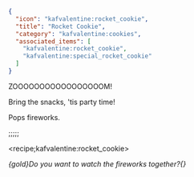 ```json
{
  "icon": "kafvalentine:rocket_cookie",
  "title": "Rocket Cookie",
  "category": "kafvalentine:cookies",
  "associated_items": [
    "kafvalentine:rocket_cookie",
    "kafvalentine:special_rocket_cookie"
  ]
}
```

ZOOOOOOOOOOOOOOOOOM!

Bring the snacks, 'tis party time!

Pops fireworks.

;;;;;

<recipe;kafvalentine:rocket_cookie>

*{gold}Do you want to watch the fireworks together?{}*